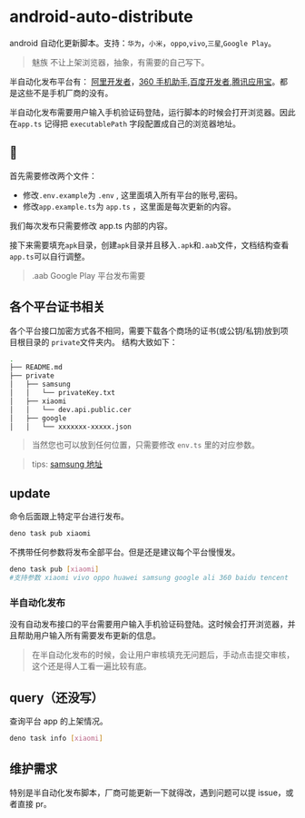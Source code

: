 # android-auto-distribute

android 自动化更新脚本。支持：`华为`，`小米`，`oppo`,`vivo`,`三星`,`Google Play`。

> 魅族 不让上架浏览器，抽象，有需要的自己写下。

半自动化发布平台有： [阿里开发者](https://open.9game.cn/)，[360 手机助手](https://dev.360.cn/),[百度开发者](http://app.baidu.com),[腾讯应用宝](https://app.open.qq.com/p/home)。都是这些不是手机厂商的没有。

半自动化发布需要用户输入手机验证码登陆，运行脚本的时候会打开浏览器。因此在`app.ts` 记得把 `executablePath` 字段配置成自己的浏览器地址。

## 🍟

首先需要修改两个文件：

- 修改`.env.example`为 `.env` , 这里面填入所有平台的账号,密码。
- 修改`app.example.ts`为 `app.ts` ，这里面是每次更新的内容。

我们每次发布只需要修改 app.ts 内部的内容。

接下来需要填充`apk`目录，创建`apk`目录并且移入`.apk`和`.aab`文件，文档结构查看`app.ts`可以自行调整。

> .aab Google Play 平台发布需要

## 各个平台证书相关

各个平台接口加密方式各不相同，需要下载各个商场的证书(或公钥/私钥)放到项目根目录的 `private`文件夹内。
结构大致如下：

```bash
.
├── README.md
├── private
│   ├── samsung
│   │   └── privateKey.txt
│   ├── xiaomi
│   │   └── dev.api.public.cer
│   ├── google
│   │   └── xxxxxxx-xxxxx.json
```

> 当然您也可以放到任何位置，只需要修改 `env.ts` 里的对应参数。

> tips: [samsung 地址](https://developer.samsung.com/galaxy-store/galaxy-store-developer-api/create-an-access-token.html)

## update

命令后面跟上特定平台进行发布。

```bash
deno task pub xiaomi
```

不携带任何参数将发布全部平台。但是还是建议每个平台慢慢发。

```bash
deno task pub [xiaomi]
#支持参数 xiaomi vivo oppo huawei samsung google ali 360 baidu tencent
```

### 半自动化发布

没有自动发布接口的平台需要用户输入手机验证码登陆。这时候会打开浏览器，并且帮助用户输入所有需要发布更新的信息。

> 在半自动化发布的时候，会让用户审核填充无问题后，手动点击提交审核，这个还是得人工看一遍比较有底。

## query（还没写）

查询平台 app 的上架情况。

```bash
deno task info [xiaomi]
```

## 维护需求

特别是半自动化发布脚本，厂商可能更新一下就得改，遇到问题可以提 issue，或者直接 pr。
